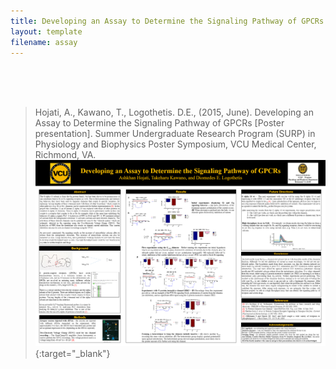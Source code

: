 ```yaml
---
title: Developing an Assay to Determine the Signaling Pathway of GPCRs
layout: template
filename: assay
---
```


<br><br><br>

>

<object data="./Images/pdfs/SURP Poster.pdf" width="1000" height="1000" type='application/pdf'></object>


>Hojati, A., Kawano, T., Logothetis. D.E., (2015, June). Developing an Assay to Determine the Signaling Pathway of GPCRs [Poster presentation]. Summer Undergraduate Research Program (SURP) in Physiology and Biophysics Poster Symposium, VCU Medical Center, Richmond, VA.
>[![Developing an Assay to Determine the Signaling Pathway of GPCRs](https://github.com/EyeCanDoIt/EyeCanDoIt.github.io/blob/main/Images/gpcrassay.png?raw=true)](https://github.com/EyeCanDoIt/EyeCanDoIt.github.io/blob/main/Images/gpcrassay.png?raw=true){:target="_blank"}
